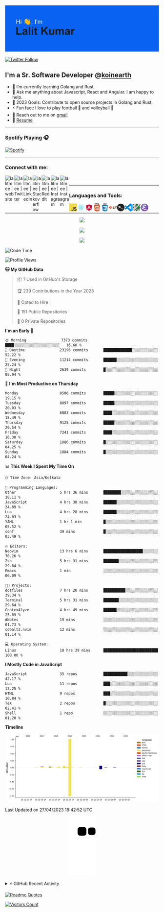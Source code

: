 ![hi](./header.png)

[![Twitter Follow](https://img.shields.io/twitter/follow/lalitmee?color=1DA1F2&logo=twitter&style=for-the-badge)](https://twitter.com/intent/follow?original_referer=https%3A%2F%2Fgithub.com%2Flalitmee&screen_name=lalitmee)

## I'm a Sr. Software Developer @[koinearth](https://github.com/koinearth)

- 🌱 I’m currently learning Golang and Rust.
- 💬 Ask me anything about Javascript, React and Angular. I am happy to help.
- 🥅 2023 Goals: Contribute to open source projects in Golang and Rust.
- ⚡ Fun fact: I love to play football :football: and volleyball :volleyball:
- 🤝 Reach out to me on [gmail](mailto:lalitkumar.meena.lk@gmail.com)
- 📝 [Resume](https://drive.google.com/file/d/1kVS1he8XXO6c03ttH2mdtnFw6tseZIsL/view?usp=share_link)

---

### Spotify Playing 🎧

[![Spotify](https://novatorem.lalitmee.vercel.app/api/spotify)](https://open.spotify.com/user/lkmee)

---

### Connect with me:

[<img align="left" alt="lalitmee | website" width="30" src="https://img.icons8.com/fluent/96/000000/domain.png" />][website]
[<img align="left" alt="lalitmee | Twitter" width="30" src="https://img.icons8.com/color/96/000000/twitter-squared.png" />][twitter]
[<img align="left" alt="lalitmee | LinkedIn" width="30" src="https://img.icons8.com/color/96/000000/linkedin.png" />][linkedin]
[<img align="left" alt="lalitmee | Stackoverflow" width="30" src="https://img.icons8.com/color/96/000000/stackoverflow.png" />][stackoverflow]
[<img align="left" alt="lalitmee | Reddit" width="30" src="https://img.icons8.com/color/96/000000/reddit.png" />][reddit]
[<img align="left" alt="lalitmee | Instagram" width="30" src="https://img.icons8.com/color/96/000000/instagram-new.png" />][instagram]
[<img align="left" alt="lalitmee | Instagram" width="30" src="https://img.icons8.com/color/96/000000/facebook.png" />][facebook]

<br />

---

### Languages and Tools:

<img align="left" alt="JavaScript" width="26px" src="https://raw.githubusercontent.com/github/explore/80688e429a7d4ef2fca1e82350fe8e3517d3494d/topics/javascript/javascript.png" />
<img align="left" alt="React" width="26px" src="https://raw.githubusercontent.com/github/explore/80688e429a7d4ef2fca1e82350fe8e3517d3494d/topics/react/react.png" />
<img align="left" alt="Angular" width="26px" src="https://raw.githubusercontent.com/github/explore/80688e429a7d4ef2fca1e82350fe8e3517d3494d/topics/angular/angular.png" />
<img align="left" alt="HTML5" width="26px" src="https://raw.githubusercontent.com/github/explore/80688e429a7d4ef2fca1e82350fe8e3517d3494d/topics/html/html.png" />
<img align="left" alt="CSS3" width="26px" src="https://raw.githubusercontent.com/github/explore/80688e429a7d4ef2fca1e82350fe8e3517d3494d/topics/css/css.png" />
<img align="left" alt="Git" width="26px" src="https://raw.githubusercontent.com/github/explore/80688e429a7d4ef2fca1e82350fe8e3517d3494d/topics/git/git.png" />
<img align="left" alt="Terminal" width="26px" src="https://raw.githubusercontent.com/github/explore/80688e429a7d4ef2fca1e82350fe8e3517d3494d/topics/terminal/terminal.png" />
<img align="left" alt="Visual Studio Code" width="26px" src="https://raw.githubusercontent.com/github/explore/80688e429a7d4ef2fca1e82350fe8e3517d3494d/topics/visual-studio-code/visual-studio-code.png" />
<img align="left" alt="Neovim" width="26px" src="https://raw.githubusercontent.com/github/explore/80688e429a7d4ef2fca1e82350fe8e3517d3494d/topics/vim/vim.png" />
<img align="left" alt="Emacs" width="26px"
src="https://raw.githubusercontent.com/github/explore/80688e429a7d4ef2fca1e82350fe8e3517d3494d/topics/emacs/emacs.png"
/>

<br />

---

<p align="center">
  <img src="https://github-readme-streak-stats.herokuapp.com/?user=lalitmee&theme=dark" />
</p>

<p align="center">
  <img src="https://github-readme-stats.vercel.app/api?username=lalitmee&count_private=true&show_icons=true&theme=tokyonight" />
</p>

<p align="center">
  <img src="https://github-readme-stats.vercel.app/api/top-langs/?username=lalitmee&layout=compact&theme=tokyonight&langs_count=6&hide=scheme,php,tex,roff,java,objective-c&exclude_repo=.emacs.d" />
</p>

<!-- <p align="center"> -->
<!--   <img src="https://github-readme-stats.vercel.app/api/wakatime?username=lalitmee&theme=tokyonight" /> -->
<!-- </p> -->

<!--START_SECTION:waka-->
![Code Time](http://img.shields.io/badge/Code%20Time-2%2C881%20hrs%2045%20mins-blue)

![Profile Views](http://img.shields.io/badge/Profile%20Views-0-blue)

**🐱 My GitHub Data** 

> 📦 ? Used in GitHub's Storage 
 > 
> 🏆 239 Contributions in the Year 2023
 > 
> 💼 Opted to Hire
 > 
> 📜 151 Public Repositories 
 > 
> 🔑 0 Private Repositories 
 > 
**I'm an Early 🐤** 

```text
🌞 Morning                7373 commits        ████░░░░░░░░░░░░░░░░░░░░░   16.60 % 
🌆 Daytime                23196 commits       █████████████░░░░░░░░░░░░   52.22 % 
🌃 Evening                11214 commits       ██████░░░░░░░░░░░░░░░░░░░   25.24 % 
🌙 Night                  2639 commits        █░░░░░░░░░░░░░░░░░░░░░░░░   05.94 % 
```
📅 **I'm Most Productive on Thursday** 

```text
Monday                   8506 commits        █████░░░░░░░░░░░░░░░░░░░░   19.15 % 
Tuesday                  8897 commits        █████░░░░░░░░░░░░░░░░░░░░   20.03 % 
Wednesday                6883 commits        ████░░░░░░░░░░░░░░░░░░░░░   15.49 % 
Thursday                 9125 commits        █████░░░░░░░░░░░░░░░░░░░░   20.54 % 
Friday                   7241 commits        ████░░░░░░░░░░░░░░░░░░░░░   16.30 % 
Saturday                 1886 commits        █░░░░░░░░░░░░░░░░░░░░░░░░   04.25 % 
Sunday                   1884 commits        █░░░░░░░░░░░░░░░░░░░░░░░░   04.24 % 
```


📊 **This Week I Spent My Time On** 

```text
🕑︎ Time Zone: Asia/Kolkata

💬 Programming Languages: 
Other                    5 hrs 36 mins       ████████░░░░░░░░░░░░░░░░░   30.11 % 
JavaScript               4 hrs 38 mins       ██████░░░░░░░░░░░░░░░░░░░   24.89 % 
Lua                      4 hrs 28 mins       ██████░░░░░░░░░░░░░░░░░░░   24.03 % 
YAML                     1 hr 1 min          █░░░░░░░░░░░░░░░░░░░░░░░░   05.52 % 
conf                     39 mins             █░░░░░░░░░░░░░░░░░░░░░░░░   03.49 % 

🔥 Editors: 
Neovim                   13 hrs 6 mins       ██████████████████░░░░░░░   70.26 % 
Zsh                      5 hrs 31 mins       ███████░░░░░░░░░░░░░░░░░░   29.64 % 
Emacs                    1 min               ░░░░░░░░░░░░░░░░░░░░░░░░░   00.09 % 

🐱‍💻 Projects: 
dotfiles                 7 hrs 20 mins       ██████████░░░░░░░░░░░░░░░   39.34 % 
Terminal                 5 hrs 31 mins       ███████░░░░░░░░░░░░░░░░░░   29.64 % 
ContexAlyze              4 hrs 49 mins       ██████░░░░░░░░░░░░░░░░░░░   25.89 % 
dNotes                   19 mins             ░░░░░░░░░░░░░░░░░░░░░░░░░   01.73 % 
cobalt2.nvim             12 mins             ░░░░░░░░░░░░░░░░░░░░░░░░░   01.14 % 

💻 Operating System: 
Linux                    18 hrs 39 mins      █████████████████████████   100.00 % 
```

**I Mostly Code in JavaScript** 

```text
JavaScript               35 repos            ███████████░░░░░░░░░░░░░░   42.17 % 
Lua                      11 repos            ███░░░░░░░░░░░░░░░░░░░░░░   13.25 % 
HTML                     9 repos             ███░░░░░░░░░░░░░░░░░░░░░░   10.84 % 
TeX                      2 repos             █░░░░░░░░░░░░░░░░░░░░░░░░   02.41 % 
Shell                    1 repo              ░░░░░░░░░░░░░░░░░░░░░░░░░   01.20 % 
```



**Timeline**

![Lines of Code chart](https://raw.githubusercontent.com/lalitmee/lalitmee/master/assets/bar_graph.png)


 Last Updated on 27/04/2023 18:42:52 UTC
<!--END_SECTION:waka-->

<p align="center">
  <img src="https://github.com/lalitmee/lalitmee/raw/output/github-contribution-grid-snake.svg" alt="snake" />
</p>

<details>
  <summary>⚡ GitHub Recent Activity</summary>

<!--START_SECTION:activity-->

1. 🗣 Commented on [#10](https://github.com/lalitmee/cobalt2.nvim/issues/10) in [lalitmee/cobalt2.nvim](https://github.com/lalitmee/cobalt2.nvim)
2. ❗️ Closed issue [#5](https://github.com/lalitmee/browse.nvim/issues/5) in [lalitmee/browse.nvim](https://github.com/lalitmee/browse.nvim)
3. 💪 Opened PR [#2](https://github.com/lalitmee/lalit-kumar-frontend-developer/pull/2) in [lalitmee/lalit-kumar-frontend-developer](https://github.com/lalitmee/lalit-kumar-frontend-developer)

<!--END_SECTION:activity-->

</details>

[![Readme Quotes](https://quotes-github-readme.vercel.app/api?type=vertical&theme=dark)](https://github.com/piyushsuthar/github-readme-quotes)

[![Visitors Count](https://komarev.com/ghpvc/?username=lalitmee&style=flat-square)](https://github.com/lalitmee)

[konearth]: https://github.com/koinearth
[website]: https://lalitmee.github.io/portfolio
[twitter]: https://twitter.com/lalitmee
[instagram]: https://instagram.com/lalitmee
[linkedin]: https://linkedin.com/in/lalitmee
[stackoverflow]: https://stackoverflow.com/users/4515657/lalit-kumar
[facebook]: https://www.facebook.com/iamlalitmee
[reddit]: https://www.reddit.com/user/lalitmee
